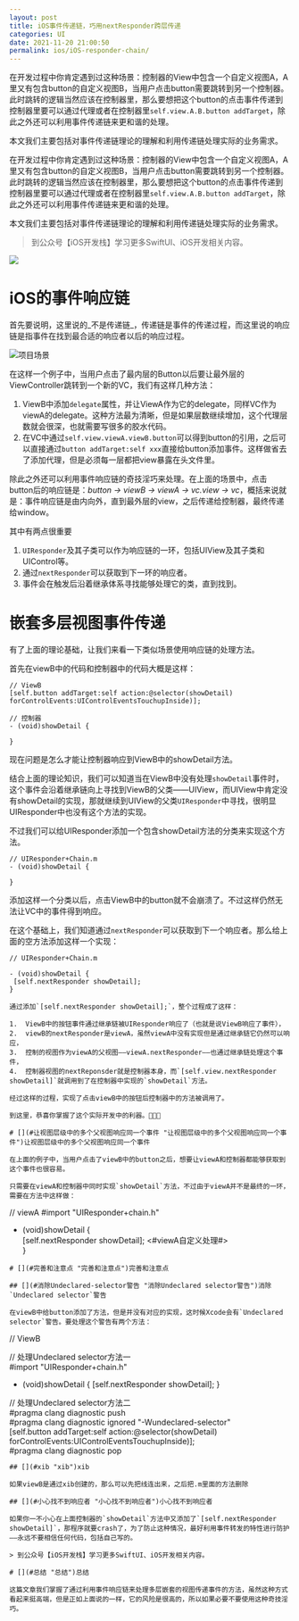 ```yaml
---
layout: post
title: iOS事件传递链，巧用nextResponder跨层传递
categories: UI
date: 2021-11-20 21:00:50
permalink: ios/iOS-responder-chain/
---
```


在开发过程中你肯定遇到过这种场景：控制器的View中包含一个自定义视图A，A里又有包含button的自定义视图B，当用户点击button需要跳转到另一个控制器。此时跳转的逻辑当然应该在控制器里，那么要想把这个button的点击事件传递到控制器里要可以通过代理或者在控制器里`self.view.A.B.button addTarget`，除此之外还可以利用事件传递链来更和谐的处理。

本文我们主要包括对事件传递链理论的理解和利用传递链处理实际的业务需求。
<!-- more -->
在开发过程中你肯定遇到过这种场景：控制器的View中包含一个自定义视图A，A里又有包含button的自定义视图B，当用户点击button需要跳转到另一个控制器。此时跳转的逻辑当然应该在控制器里，那么要想把这个button的点击事件传递到控制器里要可以通过代理或者在控制器里`self.view.A.B.button addTarget`，除此之外还可以利用事件传递链来更和谐的处理。

本文我们主要包括对事件传递链理论的理解和利用传递链处理实际的业务需求。

> 到公众号【iOS开发栈】学习更多SwiftUI、iOS开发相关内容。

![](../../images/responder-chain/cover.png)

# [](#iOS的事件响应链 "iOS的事件响应链")iOS的事件响应链

首先要说明，这里说的_不是传递链_，传递链是事件的传递过程，而这里说的响应链是指事件在找到最合适的响应者以后的响应过程。

![项目场景](../../images/responder-chain/AView.png)

在这样一个例子中，当用户点击了最内层的Button以后要让最外层的ViewController跳转到一个新的VC，我们有这样几种方法：

1.  ViewB中添加`delegate`属性，并让ViewA作为它的delegate，同样VC作为viewA的delegate。这种方法最为清晰，但是如果层数继续增加，这个代理层数就会很深，也就需要写很多的胶水代码。
2.  在VC中通过`self.view.viewA.viewB.button`可以得到button的引用，之后可以直接通过`button addTarget:self xxx`直接给button添加事件。这样做省去了添加代理，但是必须每一层都把view暴露在头文件里。

除此之外还可以利用事件响应链的奇技淫巧来处理。在上面的场景中，点击button后的响应链是：_button -> viewB -> viewA -> vc.view -> vc_，概括来说就是：事件响应链是由内向外，直到最外层的view，之后传递给控制器，最终传递给window。

其中有两点很重要

1.  `UIResponder`及其子类可以作为响应链的一环，包括UIView及其子类和UIControl等。
2.  通过`nextResponder`可以获取到下一环的响应者。
3.  事件会在触发后沿着继承体系寻找能够处理它的类，直到找到。

# [](#嵌套多层视图事件传递 "嵌套多层视图事件传递")嵌套多层视图事件传递

有了上面的理论基础，让我们来看一下类似场景使用响应链的处理方法。

首先在viewB中的代码和控制器中的代码大概是这样：

```
// ViewB 
[self.button addTarget:self action:@selector(showDetail) forControlEvents:UIControlEventsTouchupInside)];  
  
// 控制器
- (void)showDetail {  
  
}  
````
现在问题是怎么才能让控制器响应到ViewB中的showDetail方法。

结合上面的理论知识，我们可以知道当在ViewB中没有处理`showDetail`事件时，这个事件会沿着继承链向上寻找到ViewB的父类——UIView，而UIView中肯定没有showDetail的实现，那就继续到UIView的父类`UIResponder`中寻找，很明显UIResponder中也没有这个方法的实现。

不过我们可以给UIResponder添加一个包含showDetail方法的分类来实现这个方法。

```
// UIResponder+Chain.m    
- (void)showDetail {  
  
}  
```
添加这样一个分类以后，点击ViewB中的button就不会崩溃了。不过这样仍然无法让VC中的事件得到响应。

在这个基础上，我们知道通过`nextResponder`可以获取到下一个响应者。那么给上面的空方法添加这样一个实现：
```
// UIResponder+Chain.m  
  
- (void)showDetail {  
 [self.nextResponder showDetail];  
}  

通过添加`[self.nextResponder showDetail];`，整个过程成了这样：

1.  ViewB中的按钮事件通过继承链被UIResponder响应了（也就是说ViewB响应了事件），
2.  viewB的nextResponder是viewA，虽然viewA中没有实现但是通过继承链它仍然可以响应，
3.  控制的视图作为viewA的父视图——viewA.nextResponder——也通过继承链处理这个事件，
4.  控制器视图的nextReponsder就是控制器本身，而`[self.view.nextResponder showDetail]`就调用到了在控制器中实现的`showDetail`方法。

经过这样的过程，实现了点击viewB中的按钮后控制器中的方法被调用了。

到这里，恭喜你掌握了这个实际开发中的利器。🎉🎉🎉

# [](#让视图层级中的多个父视图响应同一个事件 "让视图层级中的多个父视图响应同一个事件")让视图层级中的多个父视图响应同一个事件

在上面的例子中，当用户点击了viewB中的button之后，想要让viewA和控制器都能够获取到这个事件也很容易。

只需要在viewA和控制器中同时实现`showDetail`方法，不过由于viewA并不是最终的一环，需要在方法中这样做：

```
// viewA
#import "UIResponder+chain.h"  
- (void)showDetail {  
 [self.nextResponder showDetail];
 <#viewA自定义处理#>  
}
```
# [](#完善和注意点 "完善和注意点")完善和注意点

## [](#消除Undeclared-selector警告 "消除Undeclared selector警告")消除`Undeclared selector`警告

在viewB中给button添加了方法，但是并没有对应的实现，这时候Xcode会有`Undeclared selector`警告。要处理这个警告有两个方法：
```
// ViewB
  
// 处理Undeclared selector方法一  
#import "UIResponder+chain.h"  
- (void)showDetail {
 [self.nextResponder showDetail];
}
 
// 处理Undeclared selector方法二  
#pragma clang diagnostic push  
#pragma clang diagnostic ignored "-Wundeclared-selector"  
 [self.button addTarget:self action:@selector(showDetail) forControlEvents:UIControlEventsTouchupInside)];  
#pragma clang diagnostic pop  
```
## [](#xib "xib")xib

如果viewB是通过xib创建的，那么可以先把线连出来，之后把.m里面的方法删除

## [](#小心找不到响应者 "小心找不到响应者")小心找不到响应者

如果你一不小心在上面控制器的`showDetail`方法中又添加了`[self.nextResponder showDetail]`，那程序就要crash了，为了防止这种情况，最好利用事件转发的特性进行防护——永远不要相信任何代码，包括自己写的。

> 到公众号【iOS开发栈】学习更多SwiftUI、iOS开发相关内容。

# [](#总结 "总结")总结

这篇文章我们掌握了通过利用事件响应链来处理多层嵌套的视图传递事件的方法，虽然这种方式看起来挺高端，但是正如上面说的一样，它的风险是很高的，所以如果必要不要使用这种奇技淫巧。